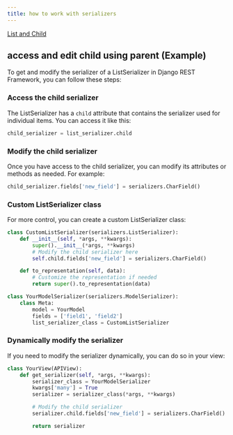 ```yaml
---
title: how to work with serializers
---
```


[List and Child](https://stackoverflow.com/questions/51489952/drf-listserializer-and-listfield)

## access and edit child using parent (Example)

To get and modify the serializer of a ListSerializer in Django REST Framework, you can follow these steps:

### Access the child serializer

The ListSerializer has a `child` attribute that contains the serializer used for individual items. You can access it like this:

```python
child_serializer = list_serializer.child
```

### Modify the child serializer

Once you have access to the child serializer, you can modify its attributes or methods as needed. For example:

```python
child_serializer.fields['new_field'] = serializers.CharField()
```

### Custom ListSerializer class

For more control, you can create a custom ListSerializer class:

```python
class CustomListSerializer(serializers.ListSerializer):
    def __init__(self, *args, **kwargs):
        super().__init__(*args, **kwargs)
        # Modify the child serializer here
        self.child.fields['new_field'] = serializers.CharField()

    def to_representation(self, data):
        # Customize the representation if needed
        return super().to_representation(data)

class YourModelSerializer(serializers.ModelSerializer):
    class Meta:
        model = YourModel
        fields = ['field1', 'field2']
        list_serializer_class = CustomListSerializer
```

### Dynamically modify the serializer

If you need to modify the serializer dynamically, you can do so in your view:

```python
class YourView(APIView):
    def get_serializer(self, *args, **kwargs):
        serializer_class = YourModelSerializer
        kwargs['many'] = True
        serializer = serializer_class(*args, **kwargs)

        # Modify the child serializer
        serializer.child.fields['new_field'] = serializers.CharField()

        return serializer
```
